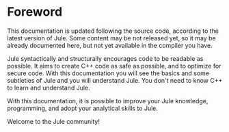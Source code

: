 # Foreword
This documentation is updated following the source code, according to the latest version of Jule. Some content may be not released yet, so it may be already documented here, but not yet available in the compiler you have.

Jule syntactically and structurally encourages code to be readable as possible. It aims to create C++ code as safe as possible, and to optimize for secure code. With this documentation you will see the basics and some subtleties of Jule and you will understand Jule. You don't need to know C++ to learn and understand Jule. 

With this documentation, it is possible to improve your Jule knowledge, programming, and adopt your analytical skills to Jule.

Welcome to the Jule community! 
